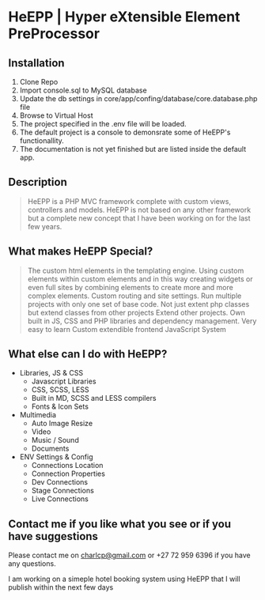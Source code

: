 # HeEPP | Hyper eXtensible Element PreProcessor

## Installation

1. Clone Repo
2. Import console.sql to MySQL database
3. Update the db settings in core/app/confing/database/core.database.php file
4. Browse to Virtual Host
5. The project specified in the .env file will be loaded.
6. The default project is a console to demonsrate some of HeEPP's functionallity.
7. The documentation is not yet finished but are listed inside the default app.

## Description

> HeEPP is a PHP MVC framework complete with custom views, controllers and models.
> HeEPP is not based on any other framework but a complete new concept that I have been working on for the last few years.

## What makes HeEPP Special?

> The custom html elements in the templating engine.
> Using custom elements within custom elements and in this way creating widgets or even full sites by combining elements to create more and more complex elements.
> Custom routing and site settings.
> Run multiple projects with only one set of base code.
> Not just extent php classes but extend classes from other projects
> Extend other projects.
> Own built in JS, CSS and PHP libraries and dependency management.
> Very easy to learn
> Custom extendible frontend JavaScript System

## What else can I do with HeEPP?

- Libraries, JS & CSS
    - Javascript Libraries
    - CSS, SCSS, LESS
    - Built in MD, SCSS and LESS compilers
    - Fonts & Icon Sets
- Multimedia
    - Auto Image Resize
    - Video
    - Music / Sound
    - Documents
- ENV Settings & Config
    - Connections Location
    - Connection Properties
    - Dev Connections
    - Stage Connections
    - Live Connections
    



## Contact me if you like what you see or if you have suggestions

Please contact me on charlcp@gmail.com or +27 72 959 6396 if you have any questions.

I am working on a simeple hotel booking system using HeEPP that I will publish within the next few days

